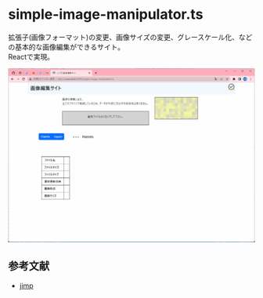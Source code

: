 # simple-image-manipulator.ts

拡張子(画像フォーマット)の変更、画像サイズの変更、グレースケール化、などの基本的な画像編集ができるサイト。  
Reactで実現。  

![成果物](./.development/img/fruit.gif)  

## 参考文献

- [jimp](https://www.npmjs.com/package/jimp)  

